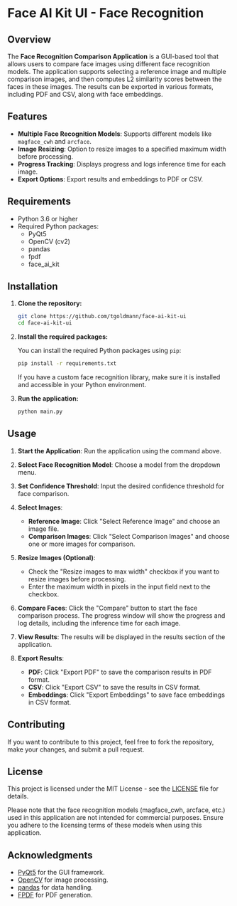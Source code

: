 # Face AI Kit UI - Face Recognition

## Overview

The **Face Recognition Comparison Application** is a GUI-based tool that allows users to compare face images using different face recognition models. The application supports selecting a reference image and multiple comparison images, and then computes L2 similarity scores between the faces in these images. The results can be exported in various formats, including PDF and CSV, along with face embeddings.

## Features

- **Multiple Face Recognition Models**: Supports different models like `magface_cwh` and `arcface`.
- **Image Resizing**: Option to resize images to a specified maximum width before processing.
- **Progress Tracking**: Displays progress and logs inference time for each image.
- **Export Options**: Export results and embeddings to PDF or CSV.


## Requirements

- Python 3.6 or higher
- Required Python packages:
  - PyQt5
  - OpenCV (cv2)
  - pandas
  - fpdf
  - face_ai_kit

## Installation

1. **Clone the repository:**

   ```bash
   git clone https://github.com/tgoldmann/face-ai-kit-ui
   cd face-ai-kit-ui
   ```

2. **Install the required packages:**

   You can install the required Python packages using `pip`:

   ```bash
   pip install -r requirements.txt
   ```

   If you have a custom face recognition library, make sure it is installed and accessible in your Python environment.

3. **Run the application:**

   ```bash
   python main.py
   ```

## Usage

1. **Start the Application**: Run the application using the command above.

2. **Select Face Recognition Model**: Choose a model from the dropdown menu.

3. **Set Confidence Threshold**: Input the desired confidence threshold for face comparison.

4. **Select Images**:
   - **Reference Image**: Click "Select Reference Image" and choose an image file.
   - **Comparison Images**: Click "Select Comparison Images" and choose one or more images for comparison.

5. **Resize Images (Optional)**:
   - Check the "Resize images to max width" checkbox if you want to resize images before processing.
   - Enter the maximum width in pixels in the input field next to the checkbox.

6. **Compare Faces**: Click the "Compare" button to start the face comparison process. The progress window will show the progress and log details, including the inference time for each image.

7. **View Results**: The results will be displayed in the results section of the application.

8. **Export Results**:
   - **PDF**: Click "Export PDF" to save the comparison results in PDF format.
   - **CSV**: Click "Export CSV" to save the results in CSV format.
   - **Embeddings**: Click "Export Embeddings" to save face embeddings in CSV format.



## Contributing

If you want to contribute to this project, feel free to fork the repository, make your changes, and submit a pull request.

## License

This project is licensed under the MIT License - see the [LICENSE](LICENSE) file for details.

Please note that the face recognition models (magface_cwh, arcface, etc.) used in this application are not intended for commercial purposes. Ensure you adhere to the licensing terms of these models when using this application.


## Acknowledgments

- [PyQt5](https://pypi.org/project/PyQt5/) for the GUI framework.
- [OpenCV](https://opencv.org/) for image processing.
- [pandas](https://pandas.pydata.org/) for data handling.
- [FPDF](http://www.fpdf.org/) for PDF generation.
```

